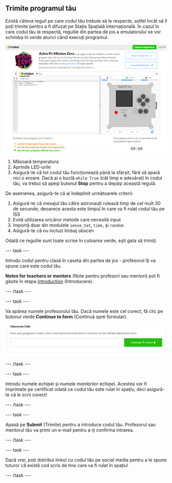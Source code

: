 ## Trimite programul tău

Există câteva reguli pe care codul tău trebuie să le respecte, astfel încât să îl poți trimite pentru a fi difuzat pe Stația Spațială Internațională. În cazul în care codul tău le respectă, regulile din partea de jos a emulatorului se vor schimba în verde atunci când execuți programul.

![Validare](images/validation.png)

1. Măsoară temperatura
2. Aprinde LED-urile
3. Asigură-te că tot codul tău funcţionează până la sfârșit, fără să apară nici o eroare. Dacă ai o buclă `while True` (cât timp e adevărat) în codul tău, va trebui să apeşi butonul **Stop** pentru a depăşi această regulă.

De asemenea, asigură-te că ai îndeplinit următoarele criterii:

1. Asigură-te că mesajul tău către astronauți rulează timp de cel mult 30 de secunde, deoarece acesta este timpul în care va fi rulat codul tău pe ISS
2. Evită utilizarea oricăror metode care necesită input
3. Importă doar din modulele `sense_hat`, `time`, şi `random`
4. Asigură-te că nu incluzi limbaj obscen

Odată ce regulile sunt toate scrise în culoarea verde, eşti gata să trimiți.

\--- task \---

Introdu codul pentru clasă în caseta din partea de jos - profesorul îţi va spune care este codul tău.

**Notes for teachers or mentors** (Note pentru profesori sau mentori) pot fi găsite în etapa [Introduction](https://projects.raspberrypi.org/en/projects/astro-pi-mission-zero/1) (Introducere).

\--- /task \---

\--- task \---

Va apărea numele profesorului tău. Dacă numele este cel corect, fă clic pe butonul verde **Continue to form** (Continuă spre formular).

![Continuă spre formular](images/continue-to-form.png)

\--- /task \---

\--- task \---

Introdu numele echipei și numele membrilor echipei. Acestea vor fi imprimate pe certificat odată ce codul tău este rulat în spațiu, deci asigură-te că le scrii corect!

\--- /task \---

\--- task \---

Apasă pe **Submit** (Trimite) pentru a introduce codul tău. Profesorul sau mentorul tău va primi un e-mail pentru a-ţi confirma intrarea.

\--- /task \---

\--- task \---

Dacă vrei, poți distribui linkul cu codul tău pe social media pentru a le spune tuturor că există cod scris de tine care va fi rulat în spațiu!

\--- /task \---
